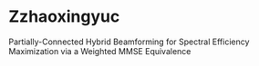 # Zzhaoxingyuc
Partially-Connected Hybrid Beamforming for Spectral Efficiency Maximization via a Weighted MMSE Equivalence
